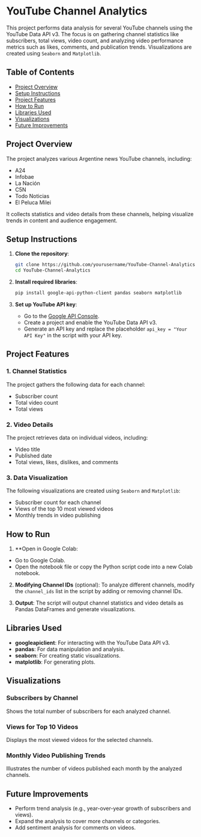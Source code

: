 # YouTube Channel Analytics

This project performs data analysis for several YouTube channels using the YouTube Data API v3. The focus is on gathering channel statistics like subscribers, total views, video count, and analyzing video performance metrics such as likes, comments, and publication trends. Visualizations are created using `Seaborn` and `Matplotlib`.

## Table of Contents
- [Project Overview](#project-overview)
- [Setup Instructions](#setup-instructions)
- [Project Features](#project-features)
- [How to Run](#how-to-run)
- [Libraries Used](#libraries-used)
- [Visualizations](#visualizations)
- [Future Improvements](#future-improvements)

## Project Overview

The project analyzes various Argentine news YouTube channels, including:
- A24
- Infobae
- La Nación
- C5N
- Todo Noticias
- El Peluca Milei

It collects statistics and video details from these channels, helping visualize trends in content and audience engagement.

## Setup Instructions

1. **Clone the repository**:
   ```bash
   git clone https://github.com/yourusername/YouTube-Channel-Analytics.git
   cd YouTube-Channel-Analytics
   ```

2. **Install required libraries**:
   ```bash
   pip install google-api-python-client pandas seaborn matplotlib
   ```

3. **Set up YouTube API key**:
   - Go to the [Google API Console](https://console.developers.google.com/).
   - Create a project and enable the YouTube Data API v3.
   - Generate an API key and replace the placeholder `api_key = "Your API Key"` in the script with your API key.

## Project Features

### 1. Channel Statistics
The project gathers the following data for each channel:
- Subscriber count
- Total video count
- Total views

### 2. Video Details
The project retrieves data on individual videos, including:
- Video title
- Published date
- Total views, likes, dislikes, and comments

### 3. Data Visualization
The following visualizations are created using `Seaborn` and `Matplotlib`:
- Subscriber count for each channel
- Views of the top 10 most viewed videos
- Monthly trends in video publishing

## How to Run

1. **Open in Google Colab:
- Go to Google Colab.
- Open the notebook file or copy the Python script code into a new Colab notebook.

2. **Modifying Channel IDs** (optional):
   To analyze different channels, modify the `channel_ids` list in the script by adding or removing channel IDs.

3. **Output**:
   The script will output channel statistics and video details as Pandas DataFrames and generate visualizations.

## Libraries Used

- **googleapiclient**: For interacting with the YouTube Data API v3.
- **pandas**: For data manipulation and analysis.
- **seaborn**: For creating static visualizations.
- **matplotlib**: For generating plots.

## Visualizations

### Subscribers by Channel
Shows the total number of subscribers for each analyzed channel.


### Views for Top 10 Videos
Displays the most viewed videos for the selected channels.


### Monthly Video Publishing Trends
Illustrates the number of videos published each month by the analyzed channels.


## Future Improvements
- Perform trend analysis (e.g., year-over-year growth of subscribers and views).
- Expand the analysis to cover more channels or categories.
- Add sentiment analysis for comments on videos.
